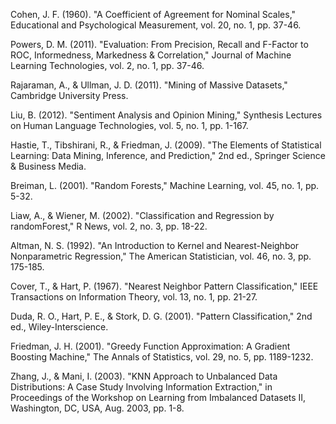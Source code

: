 Cohen, J. F. (1960). "A Coefficient of Agreement for Nominal Scales," Educational and Psychological Measurement, vol. 20, no. 1, pp. 37-46.

Powers, D. M. (2011). "Evaluation: From Precision, Recall and F-Factor to ROC, Informedness, Markedness & Correlation," Journal of Machine Learning Technologies, vol. 2, no. 1, pp. 37-46.

Rajaraman, A., & Ullman, J. D. (2011). "Mining of Massive Datasets," Cambridge University Press.

Liu, B. (2012). "Sentiment Analysis and Opinion Mining," Synthesis Lectures on Human Language Technologies, vol. 5, no. 1, pp. 1-167.

Hastie, T., Tibshirani, R., & Friedman, J. (2009). "The Elements of Statistical Learning: Data Mining, Inference, and Prediction," 2nd ed., Springer Science & Business Media.

Breiman, L. (2001). "Random Forests," Machine Learning, vol. 45, no. 1, pp. 5-32.

Liaw, A., & Wiener, M. (2002). "Classification and Regression by randomForest," R News, vol. 2, no. 3, pp. 18-22.

Altman, N. S. (1992). "An Introduction to Kernel and Nearest-Neighbor Nonparametric Regression," The American Statistician, vol. 46, no. 3, pp. 175-185.

Cover, T., & Hart, P. (1967). "Nearest Neighbor Pattern Classification," IEEE Transactions on Information Theory, vol. 13, no. 1, pp. 21-27.

Duda, R. O., Hart, P. E., & Stork, D. G. (2001). "Pattern Classification," 2nd ed., Wiley-Interscience.

Friedman, J. H. (2001). "Greedy Function Approximation: A Gradient Boosting Machine," The Annals of Statistics, vol. 29, no. 5, pp. 1189-1232.

Zhang, J., & Mani, I. (2003). "KNN Approach to Unbalanced Data Distributions: A Case Study Involving Information Extraction," in Proceedings of the Workshop on Learning from Imbalanced Datasets II, Washington, DC, USA, Aug. 2003, pp. 1-8.
